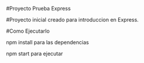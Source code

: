 #Proyecto Prueba Express

#Proyecto inicial creado para introduccion en Express.

#Como Ejecutarlo

npm install para las dependencias

npm start para ejecutar
